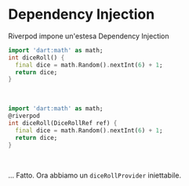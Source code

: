 ---
---

# Dependency Injection

Riverpod impone un'estesa Dependency Injection
<div v-click>

  ```dart
  import 'dart:math' as math;
  int diceRoll() {
    final dice = math.Random().nextInt(6) + 1;
    return dice;
  }
  ```

</div>
<br/>
<v-click>

  ```dart {2,3} {lines:true}
  import 'dart:math' as math;
  @riverpod
  int diceRoll(DiceRollRef ref) {
    final dice = math.Random().nextInt(6) + 1;
    return dice;
  }
  ```

</v-click>
<br/>

<v-click>

  ... Fatto. Ora abbiamo un `diceRollProvider` iniettabile.

</v-click>


<!--
Riverpod quasi "ci costringe" ad imporre un po' di Dependency Injection in tutta la codebase.

Alzate la mano se sapete cosa significa Dependency Injection e l'avete usata almeno una volta prima di oggi.

Per capirla, vediamo il funzionamento base di Riverpod.

Supponiamo di avere una funzione, il cui risultato rappresenta un valore ad esempio computato che va iniettato nella codebase.

Riverpod permette di "esporlo" e "renderlo disponibile a" chiunque, tramite questa sintassi.

Come vedete il "boilerplate" è minimo. Quello che succede dietro le quinte è che viene creato un "diceRollProvider", variabile globale.
-->
